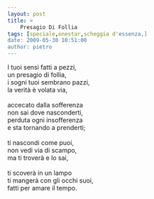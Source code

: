 ```yaml
---
layout: post
title: >
    Presagio Di Follia
tags: [speciale,onestar,scheggia d'essenza,]
date: 2009-05-30 10:51:00
author: pietro
---
```

I tuoi sensi fatti a pezzi,<br/>un presagio di follia,<br/>i sogni tuoi sembrano pazzi,<br/>la verità è volata via,<br/><br/>accecato dalla sofferenza<br/>non sai dove nasconderti,<br/>perduta ogni insofferenza<br/>e sta tornando a prenderti;<br/><br/>ti nascondi come puoi,<br/>non vedi via di scampo,<br/>ma ti troverà e lo sai,<br/><br/>ti scoverà in un lampo<br/>ti mangerà con gli occhi suoi,<br/>fatti per amare il tempo.
